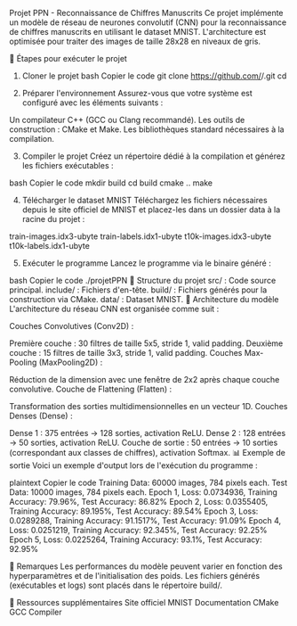 Projet PPN - Reconnaissance de Chiffres Manuscrits
Ce projet implémente un modèle de réseau de neurones convolutif (CNN) pour la reconnaissance de chiffres manuscrits en utilisant le dataset MNIST. L'architecture est optimisée pour traiter des images de taille 28x28 en niveaux de gris.

🚀 Étapes pour exécuter le projet
1. Cloner le projet
bash
Copier le code
git clone https://github.com/<votre-utilisateur>/<nom-du-projet>.git
cd <nom-du-projet>

2. Préparer l'environnement
Assurez-vous que votre système est configuré avec les éléments suivants :

Un compilateur C++ (GCC ou Clang recommandé).
Les outils de construction : CMake et Make.
Les bibliothèques standard nécessaires à la compilation.

3. Compiler le projet
Créez un répertoire dédié à la compilation et générez les fichiers exécutables :

bash
Copier le code
mkdir build
cd build
cmake ..
make

4. Télécharger le dataset MNIST
Téléchargez les fichiers nécessaires depuis le site officiel de MNIST et placez-les dans un dossier data à la racine du projet :

train-images.idx3-ubyte
train-labels.idx1-ubyte
t10k-images.idx3-ubyte
t10k-labels.idx1-ubyte

5. Exécuter le programme
Lancez le programme via le binaire généré :

bash
Copier le code
./projetPPN
📂 Structure du projet
src/ : Code source principal.
include/ : Fichiers d'en-tête.
build/ : Fichiers générés pour la construction via CMake.
data/ : Dataset MNIST.
🧠 Architecture du modèle
L'architecture du réseau CNN est organisée comme suit :

Couches Convolutives (Conv2D) :

Première couche : 30 filtres de taille 5x5, stride 1, valid padding.
Deuxième couche : 15 filtres de taille 3x3, stride 1, valid padding.
Couches Max-Pooling (MaxPooling2D) :

Réduction de la dimension avec une fenêtre de 2x2 après chaque couche convolutive.
Couche de Flattening (Flatten) :

Transformation des sorties multidimensionnelles en un vecteur 1D.
Couches Denses (Dense) :

Dense 1 : 375 entrées → 128 sorties, activation ReLU.
Dense 2 : 128 entrées → 50 sorties, activation ReLU.
Couche de sortie : 50 entrées → 10 sorties (correspondant aux classes de chiffres), activation Softmax.
📊 Exemple de sortie
Voici un exemple d'output lors de l'exécution du programme :

plaintext
Copier le code
Training Data: 60000 images, 784 pixels each.
Test Data: 10000 images, 784 pixels each.
Epoch 1, Loss: 0.0734936, Training Accuracy: 79.96%, Test Accuracy: 86.82%
Epoch 2, Loss: 0.0355405, Training Accuracy: 89.195%, Test Accuracy: 89.54%
Epoch 3, Loss: 0.0289288, Training Accuracy: 91.1517%, Test Accuracy: 91.09%
Epoch 4, Loss: 0.0251219, Training Accuracy: 92.345%, Test Accuracy: 92.25%
Epoch 5, Loss: 0.0225264, Training Accuracy: 93.1%, Test Accuracy: 92.95%

📝 Remarques
Les performances du modèle peuvent varier en fonction des hyperparamètres et de l'initialisation des poids.
Les fichiers générés (exécutables et logs) sont placés dans le répertoire build/.

🔗 Ressources supplémentaires
Site officiel MNIST
Documentation CMake
GCC Compiler
